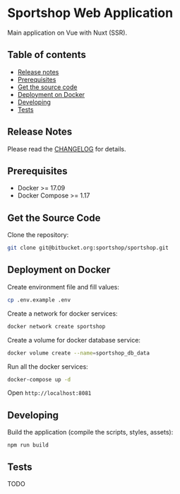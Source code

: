 # Sportshop Web Application
Main application on Vue with Nuxt (SSR).

## Table of contents
* [Release notes](#release-notes)
* [Prerequisites](#prerequisites)
* [Get the source code](#get-the-source-code)
* [Deployment on Docker](#deployment-on-docker)
* [Developing](#developing)
* [Tests](#tests)

## Release Notes
Please read the [CHANGELOG](CHANGELOG.md) for details.

## Prerequisites
- Docker >= 17.09
- Docker Compose >= 1.17

## Get the Source Code
Clone the repository:
```bash
git clone git@bitbucket.org:sportshop/sportshop.git
```

## Deployment on Docker
Create environment file and fill values:
```bash
cp .env.example .env
```

Create a network for docker services:
```bash
docker network create sportshop
```

Create a volume for docker database service:
```bash
docker volume create --name=sportshop_db_data
```

Run all the docker services:
```bash
docker-compose up -d
```

Open `http://localhost:8081`

## Developing

Build the application (compile the scripts, styles, assets):
```
npm run build
```

## Tests
TODO
